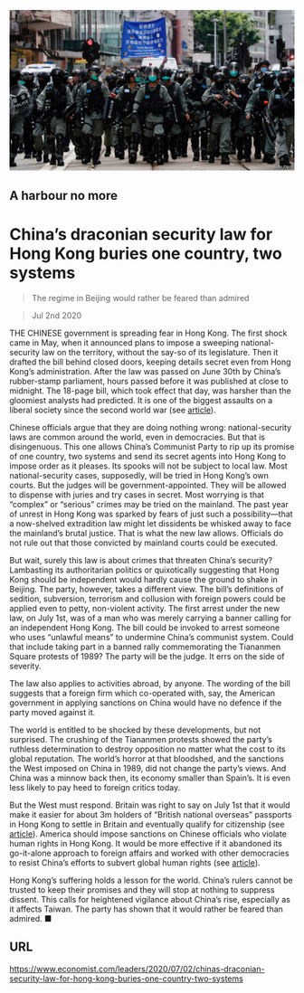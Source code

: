 ![](./images/20200704_LDP002.jpg)

## A harbour no more

# China’s draconian security law for Hong Kong buries one country, two systems

> The regime in Beijing would rather be feared than admired

> Jul 2nd 2020

THE CHINESE government is spreading fear in Hong Kong. The first shock came in May, when it announced plans to impose a sweeping national-security law on the territory, without the say-so of its legislature. Then it drafted the bill behind closed doors, keeping details secret even from Hong Kong’s administration. After the law was passed on June 30th by China’s rubber-stamp parliament, hours passed before it was published at close to midnight. The 18-page bill, which took effect that day, was harsher than the gloomiest analysts had predicted. It is one of the biggest assaults on a liberal society since the second world war (see [article](https://www.economist.com//china/2020/07/02/a-new-national-security-bill-to-intimidate-hong-kong)).

Chinese officials argue that they are doing nothing wrong: national-security laws are common around the world, even in democracies. But that is disingenuous. This one allows China’s Communist Party to rip up its promise of one country, two systems and send its secret agents into Hong Kong to impose order as it pleases. Its spooks will not be subject to local law. Most national-security cases, supposedly, will be tried in Hong Kong’s own courts. But the judges will be government-appointed. They will be allowed to dispense with juries and try cases in secret. Most worrying is that “complex” or “serious” crimes may be tried on the mainland. The past year of unrest in Hong Kong was sparked by fears of just such a possibility—that a now-shelved extradition law might let dissidents be whisked away to face the mainland’s brutal justice. That is what the new law allows. Officials do not rule out that those convicted by mainland courts could be executed.

But wait, surely this law is about crimes that threaten China’s security? Lambasting its authoritarian politics or quixotically suggesting that Hong Kong should be independent would hardly cause the ground to shake in Beijing. The party, however, takes a different view. The bill’s definitions of sedition, subversion, terrorism and collusion with foreign powers could be applied even to petty, non-violent activity. The first arrest under the new law, on July 1st, was of a man who was merely carrying a banner calling for an independent Hong Kong. The bill could be invoked to arrest someone who uses “unlawful means” to undermine China’s communist system. Could that include taking part in a banned rally commemorating the Tiananmen Square protests of 1989? The party will be the judge. It errs on the side of severity.

The law also applies to activities abroad, by anyone. The wording of the bill suggests that a foreign firm which co-operated with, say, the American government in applying sanctions on China would have no defence if the party moved against it.

The world is entitled to be shocked by these developments, but not surprised. The crushing of the Tiananmen protests showed the party’s ruthless determination to destroy opposition no matter what the cost to its global reputation. The world’s horror at that bloodshed, and the sanctions the West imposed on China in 1989, did not change the party’s views. And China was a minnow back then, its economy smaller than Spain’s. It is even less likely to pay heed to foreign critics today.

But the West must respond. Britain was right to say on July 1st that it would make it easier for about 3m holders of “British national overseas” passports in Hong Kong to settle in Britain and eventually qualify for citizenship (see [article](https://www.economist.com//britain/2020/07/02/britain-gives-3m-hong-kongers-the-right-to-live-and-work)). America should impose sanctions on Chinese officials who violate human rights in Hong Kong. It would be more effective if it abandoned its go-it-alone approach to foreign affairs and worked with other democracies to resist China’s efforts to subvert global human rights (see [article](https://www.economist.com//china/2020/07/02/the-west-cannot-force-china-to-read-its-interests-differently)).

Hong Kong’s suffering holds a lesson for the world. China’s rulers cannot be trusted to keep their promises and they will stop at nothing to suppress dissent. This calls for heightened vigilance about China’s rise, especially as it affects Taiwan. The party has shown that it would rather be feared than admired. ■

## URL

https://www.economist.com/leaders/2020/07/02/chinas-draconian-security-law-for-hong-kong-buries-one-country-two-systems
